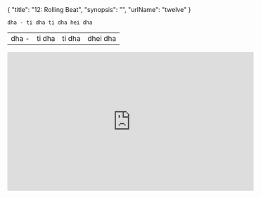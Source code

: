 <data>
{
    "title": "12: Rolling Beat",
    "synopsis": "",
    "urlName": "twelve"
}
</data>


    dha - ti dha ti dha hei dha


<table>
    <tr>
        <td>dha -</td>
        <td>ti dha</td>
        <td>ti dha</td>
        <td>dhei dha</td>
    </tr>
</table>


<iframe width="560" height="315" src="http://www.youtube.com/embed/mPlJuTXywZk" frameborder="0" allowfullscreen></iframe>
